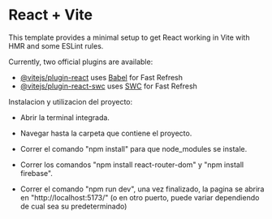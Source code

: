 # React + Vite

This template provides a minimal setup to get React working in Vite with HMR and some ESLint rules.

Currently, two official plugins are available:

- [@vitejs/plugin-react](https://github.com/vitejs/vite-plugin-react/blob/main/packages/plugin-react/README.md) uses [Babel](https://babeljs.io/) for Fast Refresh
- [@vitejs/plugin-react-swc](https://github.com/vitejs/vite-plugin-react-swc) uses [SWC](https://swc.rs/) for Fast Refresh


Instalacion y utilizacion del proyecto:

- Abrir la terminal integrada.

- Navegar hasta la carpeta que contiene el proyecto.

- Correr el comando "npm install" para que node_modules se instale.

- Correr los comandos "npm install react-router-dom" y "npm install firebase".

- Correr el comando "npm run dev", una vez finalizado, la pagina se abrira en "http://localhost:5173/" (o en otro puerto, puede variar dependiendo de cual sea su predeterminado)
